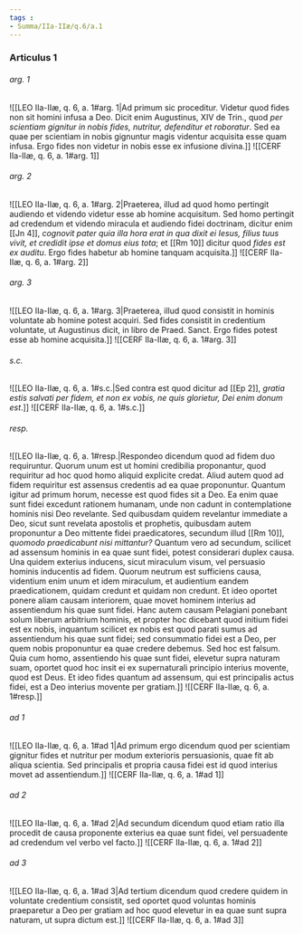 ```yaml
---
tags : 
- Summa/IIa-IIæ/q.6/a.1
---
```


### Articulus 1

###### arg. 1
![[LEO IIa-IIæ, q. 6, a. 1#arg. 1|Ad primum sic proceditur. Videtur quod fides non sit homini infusa a Deo. Dicit enim Augustinus, XIV de Trin., quod *per scientiam gignitur in nobis fides, nutritur, defenditur et roboratur*. Sed ea quae per scientiam in nobis gignuntur magis videntur acquisita esse quam infusa. Ergo fides non videtur in nobis esse ex infusione divina.]]
![[CERF IIa-IIæ, q. 6, a. 1#arg. 1]]

###### arg. 2
![[LEO IIa-IIæ, q. 6, a. 1#arg. 2|Praeterea, illud ad quod homo pertingit audiendo et videndo videtur esse ab homine acquisitum. Sed homo pertingit ad credendum et videndo miracula et audiendo fidei doctrinam, dicitur enim [[Jn 4]], *cognovit pater quia illa hora erat in qua dixit ei Iesus, filius tuus vivit, et credidit ipse et domus eius tota*; et [[Rm 10]] dicitur quod *fides est ex auditu*. Ergo fides habetur ab homine tanquam acquisita.]]
![[CERF IIa-IIæ, q. 6, a. 1#arg. 2]]

###### arg. 3
![[LEO IIa-IIæ, q. 6, a. 1#arg. 3|Praeterea, illud quod consistit in hominis voluntate ab homine potest acquiri. Sed fides consistit in credentium voluntate, ut Augustinus dicit, in libro de Praed. Sanct. Ergo fides potest esse ab homine acquisita.]]
![[CERF IIa-IIæ, q. 6, a. 1#arg. 3]]

###### s.c.
![[LEO IIa-IIæ, q. 6, a. 1#s.c.|Sed contra est quod dicitur ad [[Ep 2]], *gratia estis salvati per fidem, et non ex vobis, ne quis glorietur, Dei enim donum est*.]]
![[CERF IIa-IIæ, q. 6, a. 1#s.c.]]

###### resp.
![[LEO IIa-IIæ, q. 6, a. 1#resp.|Respondeo dicendum quod ad fidem duo requiruntur. Quorum unum est ut homini credibilia proponantur, quod requiritur ad hoc quod homo aliquid explicite credat. Aliud autem quod ad fidem requiritur est assensus credentis ad ea quae proponuntur. Quantum igitur ad primum horum, necesse est quod fides sit a Deo. Ea enim quae sunt fidei excedunt rationem humanam, unde non cadunt in contemplatione hominis nisi Deo revelante. Sed quibusdam quidem revelantur immediate a Deo, sicut sunt revelata apostolis et prophetis, quibusdam autem proponuntur a Deo mittente fidei praedicatores, secundum illud [[Rm 10]], *quomodo praedicabunt nisi mittantur?* Quantum vero ad secundum, scilicet ad assensum hominis in ea quae sunt fidei, potest considerari duplex causa. Una quidem exterius inducens, sicut miraculum visum, vel persuasio hominis inducentis ad fidem. Quorum neutrum est sufficiens causa, videntium enim unum et idem miraculum, et audientium eandem praedicationem, quidam credunt et quidam non credunt. Et ideo oportet ponere aliam causam interiorem, quae movet hominem interius ad assentiendum his quae sunt fidei. Hanc autem causam Pelagiani ponebant solum liberum arbitrium hominis, et propter hoc dicebant quod initium fidei est ex nobis, inquantum scilicet ex nobis est quod parati sumus ad assentiendum his quae sunt fidei; sed consummatio fidei est a Deo, per quem nobis proponuntur ea quae credere debemus. Sed hoc est falsum. Quia cum homo, assentiendo his quae sunt fidei, elevetur supra naturam suam, oportet quod hoc insit ei ex supernaturali principio interius movente, quod est Deus. Et ideo fides quantum ad assensum, qui est principalis actus fidei, est a Deo interius movente per gratiam.]]
![[CERF IIa-IIæ, q. 6, a. 1#resp.]]

###### ad 1
![[LEO IIa-IIæ, q. 6, a. 1#ad 1|Ad primum ergo dicendum quod per scientiam gignitur fides et nutritur per modum exterioris persuasionis, quae fit ab aliqua scientia. Sed principalis et propria causa fidei est id quod interius movet ad assentiendum.]]
![[CERF IIa-IIæ, q. 6, a. 1#ad 1]]

###### ad 2
![[LEO IIa-IIæ, q. 6, a. 1#ad 2|Ad secundum dicendum quod etiam ratio illa procedit de causa proponente exterius ea quae sunt fidei, vel persuadente ad credendum vel verbo vel facto.]]
![[CERF IIa-IIæ, q. 6, a. 1#ad 2]]

###### ad 3
![[LEO IIa-IIæ, q. 6, a. 1#ad 3|Ad tertium dicendum quod credere quidem in voluntate credentium consistit, sed oportet quod voluntas hominis praeparetur a Deo per gratiam ad hoc quod elevetur in ea quae sunt supra naturam, ut supra dictum est.]]
![[CERF IIa-IIæ, q. 6, a. 1#ad 3]]

